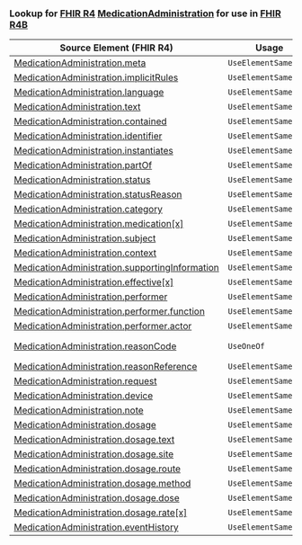 ### Lookup for [FHIR R4](https://hl7.org/fhir/R4/) [MedicationAdministration](https://hl7.org/fhir/R4/MedicationAdministration.html) for use in [FHIR R4B](https://hl7.org/fhir/R4B/)

| Source Element (FHIR R4) | Usage | Target |
| -------------- | ----- | ------ |
| [MedicationAdministration.meta](https://hl7.org/fhir/R4/MedicationAdministration.html#resource) | `UseElementSameName` | [MedicationAdministration.meta](https://hl7.org/fhir/R4B/MedicationAdministration.html#resource) |
| [MedicationAdministration.implicitRules](https://hl7.org/fhir/R4/MedicationAdministration.html#resource) | `UseElementSameName` | [MedicationAdministration.implicitRules](https://hl7.org/fhir/R4B/MedicationAdministration.html#resource) |
| [MedicationAdministration.language](https://hl7.org/fhir/R4/MedicationAdministration.html#resource) | `UseElementSameName` | [MedicationAdministration.language](https://hl7.org/fhir/R4B/MedicationAdministration.html#resource) |
| [MedicationAdministration.text](https://hl7.org/fhir/R4/MedicationAdministration.html#resource) | `UseElementSameName` | [MedicationAdministration.text](https://hl7.org/fhir/R4B/MedicationAdministration.html#resource) |
| [MedicationAdministration.contained](https://hl7.org/fhir/R4/MedicationAdministration.html#resource) | `UseElementSameName` | [MedicationAdministration.contained](https://hl7.org/fhir/R4B/MedicationAdministration.html#resource) |
| [MedicationAdministration.identifier](https://hl7.org/fhir/R4/MedicationAdministration.html#resource) | `UseElementSameName` | [MedicationAdministration.identifier](https://hl7.org/fhir/R4B/MedicationAdministration.html#resource) |
| [MedicationAdministration.instantiates](https://hl7.org/fhir/R4/MedicationAdministration.html#resource) | `UseElementSameName` | [MedicationAdministration.instantiates](https://hl7.org/fhir/R4B/MedicationAdministration.html#resource) |
| [MedicationAdministration.partOf](https://hl7.org/fhir/R4/MedicationAdministration.html#resource) | `UseElementSameName` | [MedicationAdministration.partOf](https://hl7.org/fhir/R4B/MedicationAdministration.html#resource) |
| [MedicationAdministration.status](https://hl7.org/fhir/R4/MedicationAdministration.html#resource) | `UseElementSameName` | [MedicationAdministration.status](https://hl7.org/fhir/R4B/MedicationAdministration.html#resource) |
| [MedicationAdministration.statusReason](https://hl7.org/fhir/R4/MedicationAdministration.html#resource) | `UseElementSameName` | [MedicationAdministration.statusReason](https://hl7.org/fhir/R4B/MedicationAdministration.html#resource) |
| [MedicationAdministration.category](https://hl7.org/fhir/R4/MedicationAdministration.html#resource) | `UseElementSameName` | [MedicationAdministration.category](https://hl7.org/fhir/R4B/MedicationAdministration.html#resource) |
| [MedicationAdministration.medication[x]](https://hl7.org/fhir/R4/MedicationAdministration.html#resource) | `UseElementSameName` | [MedicationAdministration.medication[x]](https://hl7.org/fhir/R4B/MedicationAdministration.html#resource) |
| [MedicationAdministration.subject](https://hl7.org/fhir/R4/MedicationAdministration.html#resource) | `UseElementSameName` | [MedicationAdministration.subject](https://hl7.org/fhir/R4B/MedicationAdministration.html#resource) |
| [MedicationAdministration.context](https://hl7.org/fhir/R4/MedicationAdministration.html#resource) | `UseElementSameName` | [MedicationAdministration.context](https://hl7.org/fhir/R4B/MedicationAdministration.html#resource) |
| [MedicationAdministration.supportingInformation](https://hl7.org/fhir/R4/MedicationAdministration.html#resource) | `UseElementSameName` | [MedicationAdministration.supportingInformation](https://hl7.org/fhir/R4B/MedicationAdministration.html#resource) |
| [MedicationAdministration.effective[x]](https://hl7.org/fhir/R4/MedicationAdministration.html#resource) | `UseElementSameName` | [MedicationAdministration.effective[x]](https://hl7.org/fhir/R4B/MedicationAdministration.html#resource) |
| [MedicationAdministration.performer](https://hl7.org/fhir/R4/MedicationAdministration.html#resource) | `UseElementSameName` | [MedicationAdministration.performer](https://hl7.org/fhir/R4B/MedicationAdministration.html#resource) |
| [MedicationAdministration.performer.function](https://hl7.org/fhir/R4/MedicationAdministration.html#resource) | `UseElementSameName` | [MedicationAdministration.performer.function](https://hl7.org/fhir/R4B/MedicationAdministration.html#resource) |
| [MedicationAdministration.performer.actor](https://hl7.org/fhir/R4/MedicationAdministration.html#resource) | `UseElementSameName` | [MedicationAdministration.performer.actor](https://hl7.org/fhir/R4B/MedicationAdministration.html#resource) |
| [MedicationAdministration.reasonCode](https://hl7.org/fhir/R4/MedicationAdministration.html#resource) | `UseOneOf` | [MedicationAdministration.reasonCode](https://hl7.org/fhir/R4B/MedicationAdministration.html#resource)<br />[MedicationAdministration.reasonCode](https://hl7.org/fhir/R4B/MedicationAdministration.html#resource) |
| [MedicationAdministration.reasonReference](https://hl7.org/fhir/R4/MedicationAdministration.html#resource) | `UseElementSameName` | [MedicationAdministration.reasonReference](https://hl7.org/fhir/R4B/MedicationAdministration.html#resource) |
| [MedicationAdministration.request](https://hl7.org/fhir/R4/MedicationAdministration.html#resource) | `UseElementSameName` | [MedicationAdministration.request](https://hl7.org/fhir/R4B/MedicationAdministration.html#resource) |
| [MedicationAdministration.device](https://hl7.org/fhir/R4/MedicationAdministration.html#resource) | `UseElementSameName` | [MedicationAdministration.device](https://hl7.org/fhir/R4B/MedicationAdministration.html#resource) |
| [MedicationAdministration.note](https://hl7.org/fhir/R4/MedicationAdministration.html#resource) | `UseElementSameName` | [MedicationAdministration.note](https://hl7.org/fhir/R4B/MedicationAdministration.html#resource) |
| [MedicationAdministration.dosage](https://hl7.org/fhir/R4/MedicationAdministration.html#resource) | `UseElementSameName` | [MedicationAdministration.dosage](https://hl7.org/fhir/R4B/MedicationAdministration.html#resource) |
| [MedicationAdministration.dosage.text](https://hl7.org/fhir/R4/MedicationAdministration.html#resource) | `UseElementSameName` | [MedicationAdministration.dosage.text](https://hl7.org/fhir/R4B/MedicationAdministration.html#resource) |
| [MedicationAdministration.dosage.site](https://hl7.org/fhir/R4/MedicationAdministration.html#resource) | `UseElementSameName` | [MedicationAdministration.dosage.site](https://hl7.org/fhir/R4B/MedicationAdministration.html#resource) |
| [MedicationAdministration.dosage.route](https://hl7.org/fhir/R4/MedicationAdministration.html#resource) | `UseElementSameName` | [MedicationAdministration.dosage.route](https://hl7.org/fhir/R4B/MedicationAdministration.html#resource) |
| [MedicationAdministration.dosage.method](https://hl7.org/fhir/R4/MedicationAdministration.html#resource) | `UseElementSameName` | [MedicationAdministration.dosage.method](https://hl7.org/fhir/R4B/MedicationAdministration.html#resource) |
| [MedicationAdministration.dosage.dose](https://hl7.org/fhir/R4/MedicationAdministration.html#resource) | `UseElementSameName` | [MedicationAdministration.dosage.dose](https://hl7.org/fhir/R4B/MedicationAdministration.html#resource) |
| [MedicationAdministration.dosage.rate[x]](https://hl7.org/fhir/R4/MedicationAdministration.html#resource) | `UseElementSameName` | [MedicationAdministration.dosage.rate[x]](https://hl7.org/fhir/R4B/MedicationAdministration.html#resource) |
| [MedicationAdministration.eventHistory](https://hl7.org/fhir/R4/MedicationAdministration.html#resource) | `UseElementSameName` | [MedicationAdministration.eventHistory](https://hl7.org/fhir/R4B/MedicationAdministration.html#resource) |

